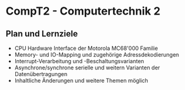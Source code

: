 # CompT2 - Computertechnik 2

## Plan und Lernziele
 * CPU Hardware Interface der Motorola MC68'000 Familie
 * Memory- und IO-Mapping und zugehörige Adressdekodierungen
 * Interrupt-Verarbeitung und -Beschaltungsvarianten
 * Asynchrone/synchrone serielle und weitern Varianten der Datenübertragungen
 * Inhaltliche Änderungen und weitere Themen möglich

